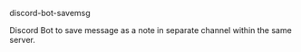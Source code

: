 discord-bot-savemsg

  Discord Bot to save message as a note in separate channel within the same server.
